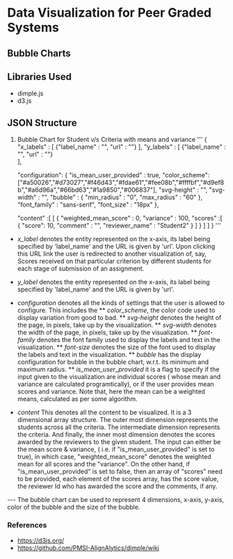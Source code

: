 # Data Visualization for Peer Graded Systems

## Bubble Charts

## Libraries Used
* dimple.js
* d3.js

## JSON Structure

1. Bubble Chart for Student v/s Criteria with means and variance
 '''
 {
    "x_labels" : [
                        {"label_name" : "", "url" : ""}
                  ],
     "y_labels" : [
                        {"label_name" : "", "url" : ""}  
                  ],

     "configuration":
              {
                    "is_mean_user_provided" : true,
                    "color_scheme": ["#a50026","#d73027","#f46d43","#fdae61","#fee08b","#ffffbf","#d9ef8b","#a6d96a","#66bd63","#1a9850","#006837"],
                    "svg-height" : "",
                    "svg-width" : "",
                    "bubble" : {
                        "min_radius" : "0", 
                        "max_radius" : "60"
                    },
                    "font_family" : "sans-serif",
                    "font_size" : "18px"
                },
        
   "content" :[
                  [ 
                      {
                        "weighted_mean_score" : 0,
                        "variance" : 100, 
                        "scores" :[
                                    {
                                      "score": 10, 
                                      "comment" : "", 
                                      "reviewer_name" : "Student2" 
                                     }
                          ]
                       }
                 ]
      ]
  }
  '''
  
  * <em>x_label</em> denotes the entity represented on the x-axis, its label being specified by 'label_name' and the URL is given by 'url'. Upon clicking this URL link the user is redirected to another visualization of, say, Scores received on that particular criterion by different students for each stage of submission of an assignment. 
  
  
  * <em>y_label</em> denotes the entity represented on the x-axis, its label being specified by 'label_name' and the URL is given by 'url'.
  
  * <em>configuration</em> denotes all the kinds of settings that the user is allowed to configure. This includes the 
  ** <em>color_scheme</em>, the color code used to display variation from good to bad.
  ** <em>svg-height</em> denotes the height of the page, in pixels, take up by the visualization.
  ** <em>svg-width</em> denotes the width of the page, in pixels, take up by the visualization.
  ** <em>font-family</em> denotes the font family used to display the labels and text in the visualization.
  ** <em>font-size</em> denotes the size of the font used to display the labels and text in the visualization.
  ** <em>bubble</em> has the display configuration for bubble in the bubble chart, w.r.t. its minimum and maximum radius.
  ** <em>is_mean_user_provided</em> it is a flag to specify if the input given to the visualization are individual scores ( whose mean and variance are calculated programtically), or if the user provides mean scores and variance. Note that, here the mean can be a weighted means, calculated as per some algorithm.
  
  * <em>content</em>
    This denotes all the content to be visualized.
    It is a 3 dimensional array structure.
    The outer most dimension represents the students across all the criteria.
    The intermediate dimension represents the criteria. 
    And finally, the inner most dimension denotes the scores awarded by the reviewers to the given student. The input can either be the mean score & variance, ( i.e. if "is_mean_user_provided" is set to true), in which case, "weighted_mean_score" denotes the weighted mean for all scores and the "variance". On the other hand, if "is_mean_user_provided" is set to false, then an array of "scores" need to be provided, each element of the scores array, has the score value, the reviewer Id who has awarded the score and the comments, if any.
    
    
 --- The bubble chart can be used to represent 4 dimensions, x-axis, y-axis, color of the bubble and the size of the bubble.
    
    
    
  
### References 
* https://d3js.org/
* https://github.com/PMSI-AlignAlytics/dimple/wiki
